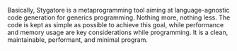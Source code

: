 Basically, Stygatore is a metaprogramming tool aiming at language-agnostic code generation for generics programming. Nothing more, nothing less. The code is kept as simple as possible to achieve this goal, while performance and memory usage are key considerations while programming. It is a clean, maintainable, performant, and minimal program.
